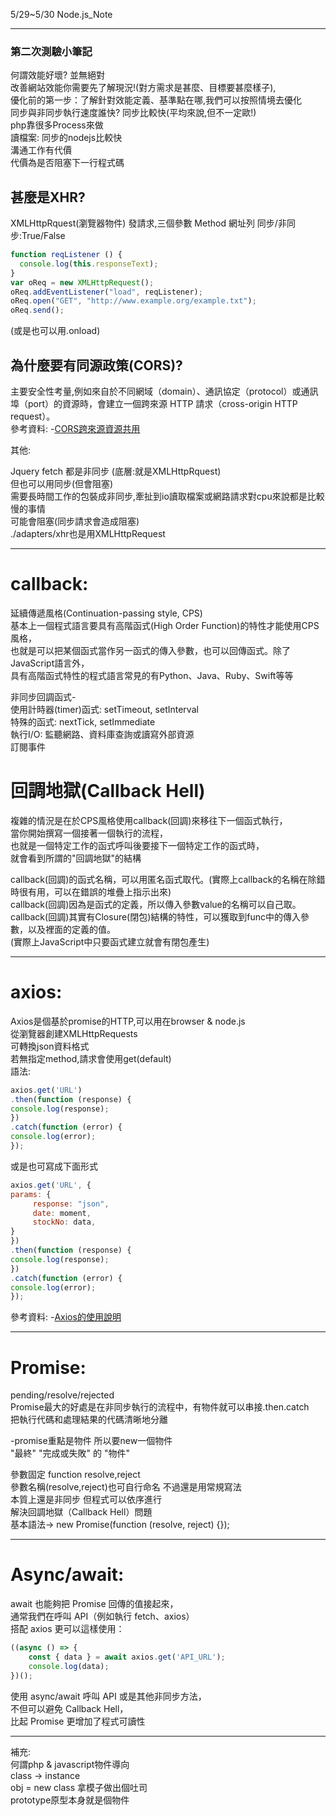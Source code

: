 5/29~5/30 Node.js_Note

---------------------------------------------------
### 第二次測驗小筆記 ###

何謂效能好壞? 並無絕對   
改善網站效能你需要先了解現況!(對方需求是甚麼、目標要甚麼樣子),   
優化前的第一步：了解針對效能定義、基準點在哪,我們可以按照情境去優化   
同步與非同步執行速度誰快? 同步比較快(平均來說,但不一定歐!)   
php靠很多Process來做   
讀檔案: 同步的nodejs比較快   
溝通工作有代價   
代價為是否阻塞下一行程式碼   


## 甚麼是XHR?   

XMLHttpRquest(瀏覽器物件) 發請求,三個參數 Method 網址列 同步/非同步:True/False    
```javascript
function reqListener () {   
  console.log(this.responseText);   
}   
var oReq = new XMLHttpRequest();   
oReq.addEventListener("load", reqListener);   
oReq.open("GET", "http://www.example.org/example.txt");   
oReq.send();   
```
(或是也可以用.onload)   

## 為什麼要有同源政策(CORS)?   

主要安全性考量,例如來自於不同網域（domain）、通訊協定（protocol）或通訊埠（port）的資源時，會建立一個跨來源 HTTP 請求（cross-origin HTTP request）。   
參考資料:
-[CORS跨來源資源共用](https://developer.mozilla.org/zh-TW/docs/Web/HTTP/CORS)

其他:   

Jquery fetch 都是非同步 (底層:就是XMLHttpRquest)   
但也可以用同步(但會阻塞)   
需要長時間工作的包裝成非同步,牽扯到io讀取檔案或網路請求對cpu來說都是比較慢的事情   
可能會阻塞(同步請求會造成阻塞)   
./adapters/xhr也是用XMLHttpRequest   

---------------------------------------------------   

# callback:   
延續傳遞風格(Continuation-passing style, CPS)   
基本上一個程式語言要具有高階函式(High Order Function)的特性才能使用CPS風格，   
也就是可以把某個函式當作另一函式的傳入參數，也可以回傳函式。除了JavaScript語言外，   
具有高階函式特性的程式語言常見的有Python、Java、Ruby、Swift等等   

非同步回調函式-   
使用計時器(timer)函式: setTimeout, setInterval   
特殊的函式: nextTick, setImmediate   
執行I/O: 監聽網路、資料庫查詢或讀寫外部資源   
訂閱事件   

# 回調地獄(Callback Hell)   
複雜的情況是在於CPS風格使用callback(回調)來移往下一個函式執行，   
當你開始撰寫一個接著一個執行的流程，   
也就是一個特定工作的函式呼叫後要接下一個特定工作的函式時，   
就會看到所謂的"回調地獄"的結構   

callback(回調)的函式名稱，可以用匿名函式取代。(實際上callback的名稱在除錯時很有用，可以在錯誤的堆疊上指示出來)   
callback(回調)因為是函式的定義，所以傳入參數value的名稱可以自己取。   
callback(回調)其實有Closure(閉包)結構的特性，可以獲取到func中的傳入參數，以及裡面的定義的值。   
(實際上JavaScript中只要函式建立就會有閉包產生)   

---------------------------------------------------

# axios:   
Axios是個基於promise的HTTP,可以用在browser & node.js   
從瀏覽器創建XMLHttpRequests   
可轉換json資料格式   
若無指定method,請求會使用get(default)   
語法:
```javascript   
axios.get('URL')   
.then(function (response) {   
console.log(response);   
})   
.catch(function (error) {   
console.log(error);   
});   
```
或是也可寫成下面形式   

```javascript
axios.get('URL', {   
params: {   
	 response: "json",   
     date: moment,   
     stockNo: data,   
}   
})   
.then(function (response) {   
console.log(response);   
})   
.catch(function (error) {   
console.log(error);   
});   
```  
參考資料: 
-[Axios的使用說明](https://codertw.com/%E7%A8%8B%E5%BC%8F%E8%AA%9E%E8%A8%80/691120/)
 

---------------------------------------------------   

# Promise:    
pending/resolve/rejected   
Promise最大的好處是在非同步執行的流程中，有物件就可以串接.then.catch   
把執行代碼和處理結果的代碼清晰地分離   

-promise重點是物件 所以要new一個物件   
"最終" "完成或失敗" 的 "物件"   

參數固定 function resolve,reject    
參數名稱(resolve,reject)也可自行命名 不過還是用常規寫法   
本質上還是非同步 但程式可以依序進行   
解決回調地獄（Callback Hell）問題   
基本語法-> new Promise(function (resolve, reject) {});   

---------------------------------------------------

# Async/await:   
await 也能夠把 Promise 回傳的值接起來，   
通常我們在呼叫 API（例如執行 fetch、axios）   
搭配 axios 更可以這樣使用：      
```javascript
((async () => {   
    const { data } = await axios.get('API_URL');   
    console.log(data);   
})();
```      
使用 async/await 呼叫 API 或是其他非同步方法，   
不但可以避免 Callback Hell，   
比起 Promise 更增加了程式可讀性   

---------------------------------------------------

補充:   
何謂php & javascript物件導向   
class -> instance   
obj = new class 拿模子做出個吐司   
prototype原型本身就是個物件   


